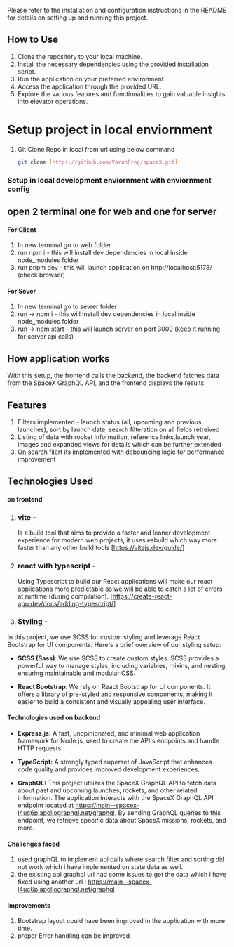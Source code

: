 Please refer to the installation and configuration instructions in the README for details on setting up and running this project.
## How to Use

1. Clone the repository to your local machine.
2. Install the necessary dependencies using the provided installation script.
3. Run the application on your preferred environment.
4. Access the application through the provided URL.
5. Explore the various features and functionalities to gain valuable insights into elevator operations.



# Setup project in local enviornment
1. Git Clone Repo in local from url using below command
   ```bash
   git clone [https://github.com/VarunProg/spaceX.git]
   ```
### Setup in local development enviornment with enviornment config
## open 2 terminal one for web and one for server 

#### For Client 
1. In new terminal go to web folder 
2. run npm i - this will install dev dependencies in local inside node_modules folder
3. run pnpm dev - this will launch application on http://localhost:5173/ (check browser)

#### For Sever 
1. In new terminal go to sevrer folder 
2. run -> npm i - this will install dev dependencies in local inside node_modules folder
3. run -> npm start - this will launch server on port 3000 (keep it running for server api calls)


## How application works
With this setup, the frontend calls the backend, the backend fetches data from the SpaceX GraphQL API, and the frontend displays the results.

## Features
 1. Filters implemented - launch status (all, upcoming and previous launches), sort by launch date, search filteration on all fields retreived
 2. Listing of data with rocket information, reference links,launch year, images and expanded views for details which can be further extended
 3. On search filert its implemented with debouncing logic for performance improvement


## Technologies Used

#### on frontend
1. ### vite -
   Is a build tool that aims to provide a faster and leaner development experience for modern web projects, it uses esbuild which way more faster than any other build tools [https://vitejs.dev/guide/]
2. ### react with typescript -
   Using Typescript to build our React applications will make our react applications more predictable as we will be able to catch a lot of errors at runtime (during compilation). [https://create-react-app.dev/docs/adding-typescript/]


3. ### Styling - 

In this project, we use SCSS for custom styling and leverage React Bootstrap for UI components. Here's a brief overview of our styling setup:

- **SCSS (Sass)**: We use SCSS to create custom styles. SCSS provides a powerful way to manage styles, including variables, mixins, and nesting, ensuring maintainable and modular CSS.

- **React Bootstrap**: We rely on React Bootstrap for UI components. It offers a library of pre-styled and responsive components, making it easier to build a consistent and visually appealing user interface.

#### Technologies used on backend

- **Express.js:** A fast, unopinionated, and minimal web application framework for Node.js, used to create the API's endpoints and handle HTTP requests.

- **TypeScript:** A strongly typed superset of JavaScript that enhances code quality and provides improved development experiences.

- **GraphQL:**  This project utilizes the SpaceX GraphQL API to fetch data about past and upcoming launches, rockets, and other related information. The application interacts with the SpaceX GraphQL API endpoint located at https://main--spacex-l4uc6p.apollographql.net/graphql. By sending GraphQL queries to this endpoint, we retrieve specific data about SpaceX missions, rockets, and more.


#### Challenges faced 
 1. used graphQL to implement api calls where search filter and sorting did not work which i have implemented on state data as well.
 2. the existing api graphql url had some issues to get the data which i have fixed using another url : https://main--spacex-l4uc6p.apollographql.net/graphql

 #### Improvements
 1. Bootstrap layout could have been improved in the application with more time.
 2. proper Error handling can be improved
